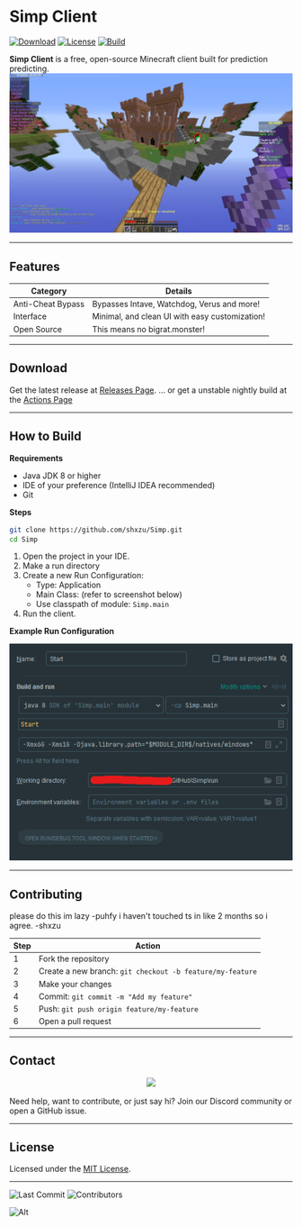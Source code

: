 # Simp Client

[![Download](https://img.shields.io/github/v/release/shxzu/Simp?style=for-the-badge)](https://github.com/shxzu/Simp/releases)
[![License](https://img.shields.io/github/license/shxzu/Simp?style=for-the-badge)](LICENSE)
[![Build](https://img.shields.io/badge/build-passing-brightgreen?style=for-the-badge)](https://github.com/shxzu/Simp)

**Simp Client** is a free, open-source Minecraft client built for prediction predicting.
<img width="800" src="https://raw.githubusercontent.com/shxzu/Simp/master/image.png">

---

## Features

| Category                | Details                                                                 |
|------------------------|-------------------------------------------------------------------------|
| Anti-Cheat Bypass      | Bypasses Intave, Watchdog, Verus and more!                              |
| Interface              | Minimal, and clean UI with easy customization!                          |
| Open Source            | This means no bigrat.monster!                                           |

---

## Download

Get the latest release at [Releases Page](https://github.com/shxzu/Simp/releases).
... or get a unstable nightly build at the [Actions Page](https://github.com/shxzu/Simp/actions)

---

## How to Build

**Requirements**

- Java JDK 8 or higher
- IDE of your preference (IntelliJ IDEA recommended)
- Git

**Steps**

```bash
git clone https://github.com/shxzu/Simp.git
cd Simp
```

1. Open the project in your IDE.
2. Make a run directory
3. Create a new Run Configuration:
   - Type: Application
   - Main Class: (refer to screenshot below)
   - Use classpath of module: `Simp.main`
4. Run the client.

**Example Run Configuration**

![run_config](https://github.com/shxzu/Simp/blob/main/assets/setup.png)

---

## Contributing

please do this im lazy -puhfy
i haven't touched ts in like 2 months so i agree. -shxzu

| Step | Action |
|------|--------|
| 1    | Fork the repository |
| 2    | Create a new branch: `git checkout -b feature/my-feature` |
| 3    | Make your changes |
| 4    | Commit: `git commit -m "Add my feature"` |
| 5    | Push: `git push origin feature/my-feature` |
| 6    | Open a pull request |

---

## Contact

<p align="center">
  <a href="https://discord.gg/YjU9Za5WVv">
    <img src="https://img.shields.io/discord/1393759278833078413?color=5865F2&label=Join%20Discord&logo=discord&logoColor=white&style=for-the-badge" />
  </a>
</p>

Need help, want to contribute, or just say hi? Join our Discord community or open a GitHub issue.

---

## License

Licensed under the [MIT License](LICENSE).

---

![Last Commit](https://img.shields.io/github/last-commit/shxzu/Simp)
![Contributors](https://img.shields.io/github/contributors/shxzu/Simp)

![Alt](https://repobeats.axiom.co/api/embed/b2ed272e1429e6f0f6fe07b3047e737f32073590.svg "Repobeats analytics image")
